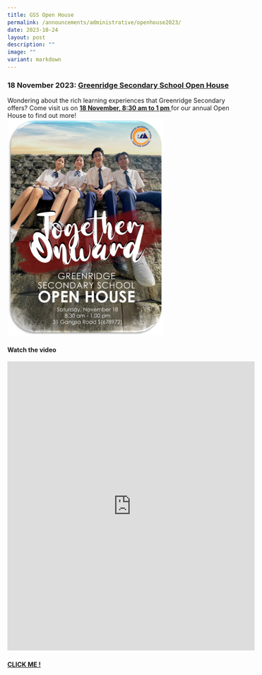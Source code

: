 ```yaml
---
title: GSS Open House
permalink: /announcements/administrative/openhouse2023/
date: 2023-10-24
layout: post
description: ""
image: ""
variant: markdown
---
```

###  **18 November 2023: <u>Greenridge Secondary School Open House</u>**


Wondering about the rich learning experiences that Greenridge Secondary offers? Come visit us on <u><b>18 November, 8:30 am to 1 pm </b></u> for our annual Open House to find out more! 
<img src="/images/LOOKING%20AHEAD/open%20house%20poster_2.jpg" style="width:70%">

#### Watch the video
<iframe width="560" height="655" src="https://www.youtube.com/embed/Ca0s6ns3WyI?autoplay=1" title="YouTube video player" frameborder="0" allow="accelerometer; autoplay; clipboard-write; encrypted-media; gyroscope; picture-in-picture" allowfullscreen=""></iframe><br>

#### [CLICK ME !](https://www.instagram.com/reel/CzGlKXASRZX/?utm_source=ig_web_copy_link)